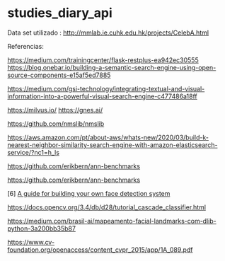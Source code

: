 # studies_diary_api


Data set utilizado : http://mmlab.ie.cuhk.edu.hk/projects/CelebA.html



Referencias:

https://medium.com/trainingcenter/flask-restplus-ea942ec30555
https://blog.onebar.io/building-a-semantic-search-engine-using-open-source-components-e15af5ed7885

https://medium.com/gsi-technology/integrating-textual-and-visual-information-into-a-powerful-visual-search-engine-c477486a18ff

https://milvus.io/
https://gnes.ai/

https://github.com/nmslib/nmslib

https://aws.amazon.com/pt/about-aws/whats-new/2020/03/build-k-nearest-neighbor-similarity-search-engine-with-amazon-elasticsearch-service/?nc1=h_ls




https://github.com/erikbern/ann-benchmarks

https://github.com/erikbern/ann-benchmarks





[6] [A guide for building your own face detection system](https://medium.com/@Intellica.AI/a-guide-for-building-your-own-face-detection-recognition-system-910560fe3eb7)

https://docs.opencv.org/3.4/db/d28/tutorial_cascade_classifier.html

https://medium.com/brasil-ai/mapeamento-facial-landmarks-com-dlib-python-3a200bb35b87

https://www.cv-foundation.org/openaccess/content_cvpr_2015/app/1A_089.pdf



